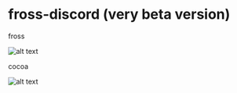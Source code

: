 # fross-discord (very beta version)
fross

![alt text](https://cdn.discordapp.com/attachments/840605228034424855/854152523867095120/okayy.PNG)

cocoa

![alt text](https://cdn.discordapp.com/attachments/840605228034424855/854147927064444938/okay.PNG)
